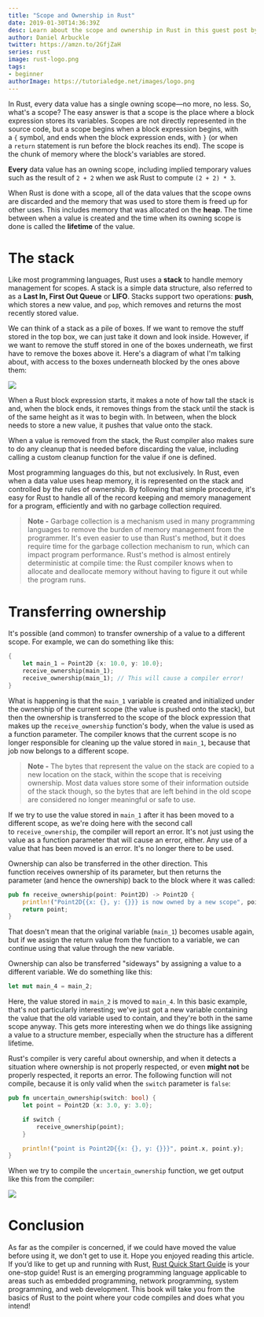 ```yaml
---
title: "Scope and Ownership in Rust"
date: 2019-01-30T14:36:39Z
desc: Learn about the scope and ownership in Rust in this guest post by Daniel Arbuckle, the author of Rust Quick Start Guide.
author: Daniel Arbuckle
twitter: https://amzn.to/2GfjZaH
series: rust
image: rust-logo.png
tags:
- beginner
authorImage: https://tutorialedge.net/images/logo.png
---
```


In Rust, every data value has a single owning scope—no more, no less. So, what's a scope? The easy answer is that a scope is the place where a block expression stores its variables. Scopes are not directly represented in the source code, but a scope begins when a block expression begins, with a `{` symbol, and ends when the block expression ends, with `}` (or when a `return` statement is run before the block reaches its end). The scope is the chunk of memory where the block's variables are stored.

**Every** data value has an owning scope, including implied temporary values such as the result of `2 + 2` when we ask Rust to compute `(2 + 2) * 3`.

When Rust is done with a scope, all of the data values that the scope owns are discarded and the memory that was used to store them is freed up for other uses. This includes memory that was allocated on the **heap**. The time between when a value is created and the time when its owning scope is done is called the **lifetime** of the value.

# The stack

Like most programming languages, Rust uses a **stack** to handle memory management for scopes. A stack is a simple data structure, also referred to as a **Last In, First Out Queue** or **LIFO**. Stacks support two operations: **push**, which stores a new value, and `pop`, which removes and returns the most recently stored value.

We can think of a stack as a pile of boxes. If we want to remove the stuff stored in the top box, we can just take it down and look inside. However, if we want to remove the stuff stored in one of the boxes underneath, we first have to remove the boxes above it. Here's a diagram of what I'm talking about, with access to the boxes underneath blocked by the ones above them:

![](https://s3-eu-west-1.amazonaws.com/images.tutorialedge.net/images/rust/image1-17.png)

When a Rust block expression starts, it makes a note of how tall the stack is and, when the block ends, it removes things from the stack until the stack is of the same height as it was to begin with. In between, when the block needs to store a new value, it pushes that value onto the stack.

When a value is removed from the stack, the Rust compiler also makes sure to do any cleanup that is needed before discarding the value, including calling a custom cleanup function for the value if one is defined.

Most programming languages do this, but not exclusively. In Rust, even when a data value uses heap memory, it is represented on the stack and controlled by the rules of ownership. By following that simple procedure, it's easy for Rust to handle all of the record keeping and memory management for a program, efficiently and with no garbage collection required.

> **Note -** Garbage collection is a mechanism used in many programming languages to remove the burden of memory management from the programmer. It's even easier to use than Rust's method, but it does require time for the garbage collection mechanism to run, which can impact program performance. Rust's method is almost entirely deterministic at compile time: the Rust compiler knows when to allocate and deallocate memory without having to figure it out while the program runs.

# Transferring ownership

It's possible (and common) to transfer ownership of a value to a different scope. For example, we can do something like this:

```rust
{
    let main_1 = Point2D {x: 10.0, y: 10.0};
    receive_ownership(main_1);
    receive_ownership(main_1); // This will cause a compiler error!
}
```

What is happening is that the `main_1` variable is created and initialized under the ownership of the current scope (the value is pushed onto the stack), but then the ownership is transferred to the scope of the block expression that makes up the `receive_ownership` function's body, when the value is used as a function parameter. The compiler knows that the current scope is no longer responsible for cleaning up the value stored in `main_1`, because that job now belongs to a different scope.

> **Note -** The bytes that represent the value on the stack are copied to a new location on the stack, within the scope that is receiving ownership. Most data values store some of their information outside of the stack though, so the bytes that are left behind in the old scope are considered no longer meaningful or safe to use.

If we try to use the value stored in `main_1` after it has been moved to a different scope, as we're doing here with the second call to `receive_ownership`, the compiler will report an error. It's not just using the value as a function parameter that will cause an error, either. Any use of a value that has been moved is an error. It's no longer there to be used.

Ownership can also be transferred in the other direction. This function receives ownership of its parameter, but then returns the parameter (and hence the ownership) back to the block where it was called:

```rust
pub fn receive_ownership(point: Point2D) -> Point2D {
    println!("Point2D{{x: {}, y: {}}} is now owned by a new scope", point.x, point.y);
    return point;
}
```

That doesn't mean that the original variable (`main_1`) becomes usable again, but if we assign the return value from the function to a variable, we can continue using that value through the new variable.

Ownership can also be transferred "sideways" by assigning a value to a different variable. We do something like this:

```rust
let mut main_4 = main_2;
```

Here, the value stored in `main_2` is moved to `main_4`. In this basic example, that's not particularly interesting; we've just got a new variable containing the value that the old variable used to contain, and they're both in the same scope anyway. This gets more interesting when we do things like assigning a value to a structure member, especially when the structure has a different lifetime.

Rust's compiler is very careful about ownership, and when it detects a situation where ownership is not properly respected, or even **might not** be properly respected, it reports an error. The following function will not compile, because it is only valid when the `switch` parameter is `false`:

```rust
pub fn uncertain_ownership(switch: bool) {
    let point = Point2D {x: 3.0, y: 3.0};

    if switch {
        receive_ownership(point);
    }

    println!("point is Point2D{{x: {}, y: {}}}", point.x, point.y);
}
```

When we try to compile the `uncertain_ownership` function, we get output like this from the compiler:

![](https://s3-eu-west-1.amazonaws.com/images.tutorialedge.net/images/rust/image2-19.png)

# Conclusion

As far as the compiler is concerned, if we could have moved the value before using it, we don't get to use it.
Hope you enjoyed reading this article. If you’d like to get up and running with Rust, [Rust Quick Start Guide](https://amzn.to/2GfjZaH) is your one-stop guide! Rust is an emerging programming language applicable to areas such as embedded programming, network programming, system programming, and web development. This book will take you from the basics of Rust to the point where your code compiles and does what you intend!
